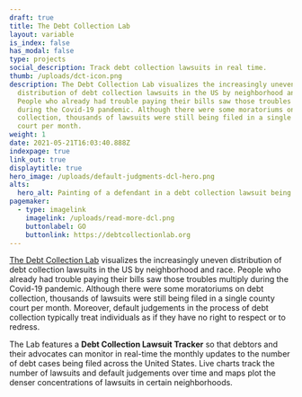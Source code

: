 ```yaml
---
draft: true
title: The Debt Collection Lab
layout: variable
is_index: false
has_modal: false
type: projects
social_description: Track debt collection lawsuits in real time.
thumb: /uploads/dct-icon.png
description: The Debt Collection Lab visualizes the increasingly uneven
  distribution of debt collection lawsuits in the US by neighborhood and race.
  People who already had trouble paying their bills saw those troubles multiply
  during the Covid-19 pandemic. Although there were some moratoriums on debt
  collection, thousands of lawsuits were still being filed in a single county
  court per month.
weight: 1
date: 2021-05-21T16:03:40.888Z
indexpage: true
link_out: true
displaytitle: true
hero_image: /uploads/default-judgments-dcl-hero.png
alts:
  hero_alt: Painting of a defendant in a debt collection lawsuit being given a default judgment on their case.
pagemaker:
  - type: imagelink
    imagelink: /uploads/read-more-dcl.png
    buttonlabel: GO
    buttonlink: https://debtcollectionlab.org
---
```

[The Debt Collection Lab](https://debtcollectionlab.org) visualizes the increasingly uneven distribution of debt collection lawsuits in the US by neighborhood and race. People who already had trouble paying their bills saw those troubles multiply during the Covid-19 pandemic. Although there were some moratoriums on debt collection, thousands of lawsuits were still being filed in a single county court per month. Moreover, default judgements in the process of debt collection typically treat individuals as if they have no right to respect or to redress. 

The Lab features a **Debt Collection Lawsuit Tracker** so that debtors and their advocates can monitor in real-time the monthly updates to the number of debt cases being filed across the United States. Live charts track the number of lawsuits and default judgements over time and maps plot the denser concentrations of lawsuits in certain neighborhoods.